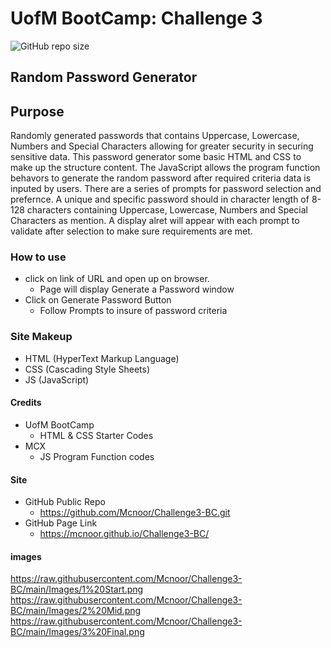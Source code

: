 # UofM BootCamp: Challenge 3

![GitHub repo size](https://img.shields.io/github/repo-size/Mcnoor/Challenge3-BC)

## Random Password Generator

## Purpose

Randomly generated passwords that contains Uppercase, Lowercase, Numbers and Special Characters allowing for greater security in securing sensitive data. This password generator some basic HTML and CSS to make up the structure content. The JavaScript allows the program function behavors to generate the random password after required criteria data is inputed by users. There are a series of prompts for password selection and prefernce. A unique and specific password should in character length of 8-128 characters containing Uppercase, Lowercase, Numbers and Special Characters as mention. A display alret will appear with each prompt to validate after selection to make sure requirements are met.

### How to use

- click on link of URL and open up on browser.
  - Page will display Generate a Password window
- Click on Generate Password Button
  - Follow Prompts to insure of password criteria

### Site Makeup

- HTML (HyperText Markup Language)
- CSS (Cascading Style Sheets)
- JS (JavaScript)

#### Credits

- UofM BootCamp
  - HTML & CSS Starter Codes
- MCX
  - JS Program Function codes

#### Site

- GitHub Public Repo
  - https://github.com/Mcnoor/Challenge3-BC.git
- GitHub Page Link
  - https://mcnoor.github.io/Challenge3-BC/

#### images

https://raw.githubusercontent.com/Mcnoor/Challenge3-BC/main/Images/1%20Start.png
https://raw.githubusercontent.com/Mcnoor/Challenge3-BC/main/Images/2%20Mid.png
https://raw.githubusercontent.com/Mcnoor/Challenge3-BC/main/Images/3%20Final.png
